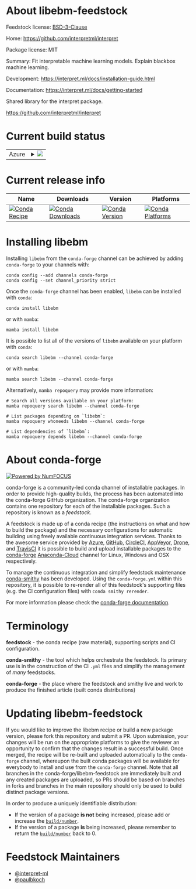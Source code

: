 About libebm-feedstock
======================

Feedstock license: [BSD-3-Clause](https://github.com/conda-forge/libebm-feedstock/blob/main/LICENSE.txt)

Home: https://github.com/interpretml/interpret

Package license: MIT

Summary: Fit interpretable machine learning models. Explain blackbox machine learning.

Development: https://interpret.ml/docs/installation-guide.html

Documentation: https://interpret.ml/docs/getting-started

Shared library for the interpret package.

https://github.com/interpretml/interpret


Current build status
====================


<table>
    
  <tr>
    <td>Azure</td>
    <td>
      <details>
        <summary>
          <a href="https://dev.azure.com/conda-forge/feedstock-builds/_build/latest?definitionId=18814&branchName=main">
            <img src="https://dev.azure.com/conda-forge/feedstock-builds/_apis/build/status/libebm-feedstock?branchName=main">
          </a>
        </summary>
        <table>
          <thead><tr><th>Variant</th><th>Status</th></tr></thead>
          <tbody><tr>
              <td>linux_64</td>
              <td>
                <a href="https://dev.azure.com/conda-forge/feedstock-builds/_build/latest?definitionId=18814&branchName=main">
                  <img src="https://dev.azure.com/conda-forge/feedstock-builds/_apis/build/status/libebm-feedstock?branchName=main&jobName=linux&configuration=linux%20linux_64_" alt="variant">
                </a>
              </td>
            </tr><tr>
              <td>linux_aarch64</td>
              <td>
                <a href="https://dev.azure.com/conda-forge/feedstock-builds/_build/latest?definitionId=18814&branchName=main">
                  <img src="https://dev.azure.com/conda-forge/feedstock-builds/_apis/build/status/libebm-feedstock?branchName=main&jobName=linux&configuration=linux%20linux_aarch64_" alt="variant">
                </a>
              </td>
            </tr><tr>
              <td>linux_ppc64le</td>
              <td>
                <a href="https://dev.azure.com/conda-forge/feedstock-builds/_build/latest?definitionId=18814&branchName=main">
                  <img src="https://dev.azure.com/conda-forge/feedstock-builds/_apis/build/status/libebm-feedstock?branchName=main&jobName=linux&configuration=linux%20linux_ppc64le_" alt="variant">
                </a>
              </td>
            </tr><tr>
              <td>osx_64</td>
              <td>
                <a href="https://dev.azure.com/conda-forge/feedstock-builds/_build/latest?definitionId=18814&branchName=main">
                  <img src="https://dev.azure.com/conda-forge/feedstock-builds/_apis/build/status/libebm-feedstock?branchName=main&jobName=osx&configuration=osx%20osx_64_" alt="variant">
                </a>
              </td>
            </tr><tr>
              <td>osx_arm64</td>
              <td>
                <a href="https://dev.azure.com/conda-forge/feedstock-builds/_build/latest?definitionId=18814&branchName=main">
                  <img src="https://dev.azure.com/conda-forge/feedstock-builds/_apis/build/status/libebm-feedstock?branchName=main&jobName=osx&configuration=osx%20osx_arm64_" alt="variant">
                </a>
              </td>
            </tr><tr>
              <td>win_64</td>
              <td>
                <a href="https://dev.azure.com/conda-forge/feedstock-builds/_build/latest?definitionId=18814&branchName=main">
                  <img src="https://dev.azure.com/conda-forge/feedstock-builds/_apis/build/status/libebm-feedstock?branchName=main&jobName=win&configuration=win%20win_64_" alt="variant">
                </a>
              </td>
            </tr>
          </tbody>
        </table>
      </details>
    </td>
  </tr>
</table>

Current release info
====================

| Name | Downloads | Version | Platforms |
| --- | --- | --- | --- |
| [![Conda Recipe](https://img.shields.io/badge/recipe-libebm-green.svg)](https://anaconda.org/conda-forge/libebm) | [![Conda Downloads](https://img.shields.io/conda/dn/conda-forge/libebm.svg)](https://anaconda.org/conda-forge/libebm) | [![Conda Version](https://img.shields.io/conda/vn/conda-forge/libebm.svg)](https://anaconda.org/conda-forge/libebm) | [![Conda Platforms](https://img.shields.io/conda/pn/conda-forge/libebm.svg)](https://anaconda.org/conda-forge/libebm) |

Installing libebm
=================

Installing `libebm` from the `conda-forge` channel can be achieved by adding `conda-forge` to your channels with:

```
conda config --add channels conda-forge
conda config --set channel_priority strict
```

Once the `conda-forge` channel has been enabled, `libebm` can be installed with `conda`:

```
conda install libebm
```

or with `mamba`:

```
mamba install libebm
```

It is possible to list all of the versions of `libebm` available on your platform with `conda`:

```
conda search libebm --channel conda-forge
```

or with `mamba`:

```
mamba search libebm --channel conda-forge
```

Alternatively, `mamba repoquery` may provide more information:

```
# Search all versions available on your platform:
mamba repoquery search libebm --channel conda-forge

# List packages depending on `libebm`:
mamba repoquery whoneeds libebm --channel conda-forge

# List dependencies of `libebm`:
mamba repoquery depends libebm --channel conda-forge
```


About conda-forge
=================

[![Powered by
NumFOCUS](https://img.shields.io/badge/powered%20by-NumFOCUS-orange.svg?style=flat&colorA=E1523D&colorB=007D8A)](https://numfocus.org)

conda-forge is a community-led conda channel of installable packages.
In order to provide high-quality builds, the process has been automated into the
conda-forge GitHub organization. The conda-forge organization contains one repository
for each of the installable packages. Such a repository is known as a *feedstock*.

A feedstock is made up of a conda recipe (the instructions on what and how to build
the package) and the necessary configurations for automatic building using freely
available continuous integration services. Thanks to the awesome service provided by
[Azure](https://azure.microsoft.com/en-us/services/devops/), [GitHub](https://github.com/),
[CircleCI](https://circleci.com/), [AppVeyor](https://www.appveyor.com/),
[Drone](https://cloud.drone.io/welcome), and [TravisCI](https://travis-ci.com/)
it is possible to build and upload installable packages to the
[conda-forge](https://anaconda.org/conda-forge) [Anaconda-Cloud](https://anaconda.org/)
channel for Linux, Windows and OSX respectively.

To manage the continuous integration and simplify feedstock maintenance
[conda-smithy](https://github.com/conda-forge/conda-smithy) has been developed.
Using the ``conda-forge.yml`` within this repository, it is possible to re-render all of
this feedstock's supporting files (e.g. the CI configuration files) with ``conda smithy rerender``.

For more information please check the [conda-forge documentation](https://conda-forge.org/docs/).

Terminology
===========

**feedstock** - the conda recipe (raw material), supporting scripts and CI configuration.

**conda-smithy** - the tool which helps orchestrate the feedstock.
                   Its primary use is in the construction of the CI ``.yml`` files
                   and simplify the management of *many* feedstocks.

**conda-forge** - the place where the feedstock and smithy live and work to
                  produce the finished article (built conda distributions)


Updating libebm-feedstock
=========================

If you would like to improve the libebm recipe or build a new
package version, please fork this repository and submit a PR. Upon submission,
your changes will be run on the appropriate platforms to give the reviewer an
opportunity to confirm that the changes result in a successful build. Once
merged, the recipe will be re-built and uploaded automatically to the
`conda-forge` channel, whereupon the built conda packages will be available for
everybody to install and use from the `conda-forge` channel.
Note that all branches in the conda-forge/libebm-feedstock are
immediately built and any created packages are uploaded, so PRs should be based
on branches in forks and branches in the main repository should only be used to
build distinct package versions.

In order to produce a uniquely identifiable distribution:
 * If the version of a package **is not** being increased, please add or increase
   the [``build/number``](https://docs.conda.io/projects/conda-build/en/latest/resources/define-metadata.html#build-number-and-string).
 * If the version of a package **is** being increased, please remember to return
   the [``build/number``](https://docs.conda.io/projects/conda-build/en/latest/resources/define-metadata.html#build-number-and-string)
   back to 0.

Feedstock Maintainers
=====================

* [@interpret-ml](https://github.com/interpret-ml/)
* [@paulbkoch](https://github.com/paulbkoch/)

